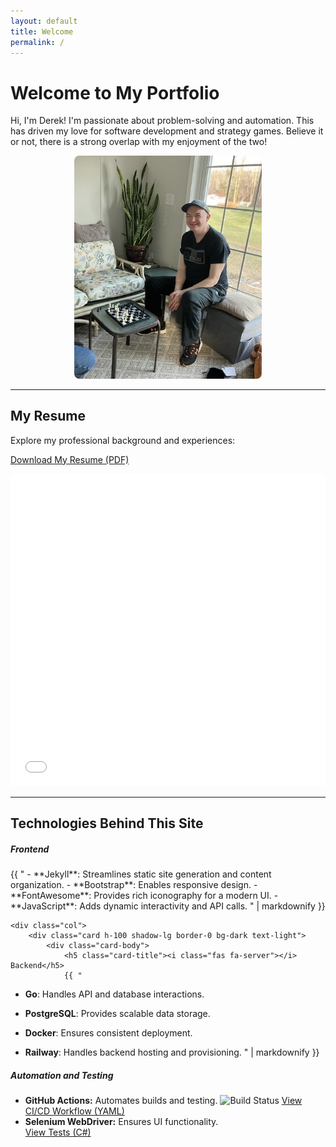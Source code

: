 ```yaml
---
layout: default
title: Welcome
permalink: /
---
```


# <i class="fas fa-user-tie"></i> Welcome to My Portfolio

Hi, I'm Derek! I'm passionate about problem-solving and automation. This has driven my love for software development and strategy games. Believe it or not, there is a strong overlap with my enjoyment of the two!

<p style="text-align: center;">
    <img src="/assets/images/prof_chess.jpg" alt="Picture of me playing chess" style="max-width: 300px; border-radius: 8px;">
</p>

---

## <i class="fas fa-file-alt"></i> My Resume
Explore my professional background and experiences:
<p>
    <a href="/assets/pdf/DM_Resume_2024.pdf" download>
        <i class="fas fa-file-download"></i> Download My Resume (PDF)
    </a>
</p>


<iframe src="/assets/pdf/DM_Resume_2024.pdf" width="100%" height="500px" style="border: none;"></iframe>

---

## <i class="fas fa-laptop-code"></i> Technologies Behind This Site

<div class="row row-cols-1 row-cols-md-2 g-4">
    <div class="col">
        <div class="card h-100 shadow-lg border-0 bg-dark text-light">
            <div class="card-body">
                <h5 class="card-title"><i class="fas fa-tools"></i> Frontend</h5>
                {{ "
- **Jekyll**: Streamlines static site generation and content organization.
- **Bootstrap**: Enables responsive design.
- **FontAwesome**: Provides rich iconography for a modern UI.
- **JavaScript**: Adds dynamic interactivity and API calls.
" | markdownify }}
            </div>
        </div>
    </div>

    <div class="col">
        <div class="card h-100 shadow-lg border-0 bg-dark text-light">
            <div class="card-body">
                <h5 class="card-title"><i class="fas fa-server"></i> Backend</h5>
                {{ "
- **Go**: Handles API and database interactions.
- **PostgreSQL**: Provides scalable data storage.
- **Docker**: Ensures consistent deployment.
- **Railway**: Handles backend hosting and provisioning.
" | markdownify }}
            </div>
        </div>
    </div>

	<div class="col">
			<div class="card h-100 shadow-lg border-0 bg-dark text-light">
					<div class="card-body">
							<h5 class="card-title"><i class="fab fa-github"></i> Automation and Testing</h5>
							<ul>
									<li>
											<strong>GitHub Actions:</strong> Automates builds and testing.											
											<img src="https://github.com/drmDev/drmDev.github.io/actions/workflows/ci-cd.yml/badge.svg" alt="Build Status" style="max-width: 100%;">											
											<a href="https://github.com/drmDev/drmDev.github.io/blob/main/.github/workflows/ci-cd.yml" target="_blank" rel="noopener noreferrer">
													View CI/CD Workflow (YAML)
											</a>
									</li>
									<li>
											<strong>Selenium WebDriver:</strong> Ensures UI functionality.
											<br>
											<a href="https://github.com/drmDev/drmDev.github.io/tree/cfde3d566ac2b5fb02d75c68090f84271f8e57a9/SeleniumTests" target="_blank" rel="noopener noreferrer">
													View Tests (C#)
											</a>
									</li>
							</ul>
					</div>
			</div>
	</div>
</div>
